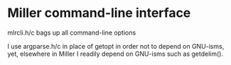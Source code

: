 # Miller command-line interface

mlrcli.h/c bags up all command-line options

I use argparse.h/c in place of getopt in order not to depend on GNU-isms, yet,
elsewhere in Miller I readily depend on GNU-isms such as getdelim().
